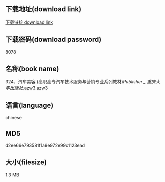 ## 下载地址(download link)
[下载链接 download link](https://voluble-croquembouche-d321dc.netlify.app/?s=324%E3%80%81%E6%B1%BD%E8%BD%A6%E7%BE%8E%E5%AE%B9+%28%E9%AB%98%E8%81%8C%E9%AB%98%E4%B8%93%E6%B1%BD%E8%BD%A6%E6%8A%80%E6%9C%AF%E6%9C%8D%E5%8A%A1%E4%B8%8E%E8%90%A5%E9%94%80%E4%B8%93%E4%B8%9A%E7%B3%BB%E5%88%97%E6%95%99%E6%9D%90%29_Publisher+++++++++++_+%E9%87%8D%E5%BA%86%E5%A4%A7%E5%AD%A6%E5%87%BA%E7%89%88%E7%A4%BE_.azw3)

## 下载密码(download password)
8078

## 名称(book name)
324、汽车美容 (高职高专汽车技术服务与营销专业系列教材)_Publisher           _ 重庆大学出版社_.azw3.azw3

## 语言(language)
chinese

## MD5
d2ee66e793581f1a9e972e99c1123ead

## 大小(filesize)
1.3 MB
